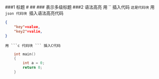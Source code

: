 ###1 标题
        #
        ##
        ### 
        表示多级标题
###2  语法高亮
    用 `` 插入代码
    `这是代码块`
    用 ```json 代码块 ```插入语法高亮代码
```json
{
    "key"=value,
    "key2"=valie,
}
```
    用 ```c 代码块 ``` 插入C代码
```c
    int main()
    {
        int a = 0;
        return 0;
    }
```

